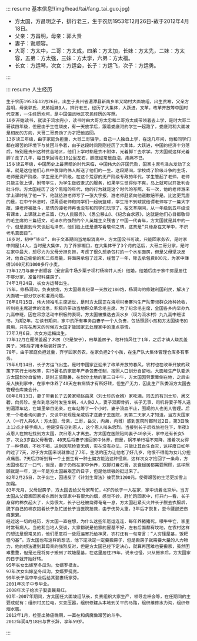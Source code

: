 ::: resume 基本信息!(img/head/tai/fang_tai_guo.jpg)

* 方太国，方昌明之子，排行老三，生于农历1953年12月26日-故于2012年4月18日。
* 父亲：方昌明，母亲：郭大贤
* 妻子：谢顺容。
* 大哥：方太中，二哥：方太成，四弟：方太加，长妹：方太先，二妹：方太容，五弟：方太强，三妹：方太学，六弟：方太福。
* 长女：方运琴，次女：方运会，长子：方运飞，次子：方运勇。

:::

::: resume 人生经历

    生于农历1953年12月26日，出生于贵州省湄潭县新南乡羊叉坳村大面坡组，出生贫寒，父亲方昌明，母亲郭氏，兄弟姐妹9人，排行老三，经历了大集体，大跃进，文革，改革开放等中国时代变革，一生经历坎坷，是中国偏远地区农民经历的写照。
    10岁开始读书，就读于流水完小，读书时由大哥方太忠和二哥方太成带领着去上学，是时大哥二哥读四年级，但是由于生性顽皮，有一天放学后，跟着娄底河的学生一起跑了，娄底河和大面坡是相反的方向，大哥二哥费劲了力才把他追回。
    13岁读三年级，由于家庭负担重，大哥二哥辍学，自己一人独自上学，在这几年间，他和同学们都在艰苦的环境下与贫困斗争着，由于这段时间刚刚经历了大集体，大跃进，中国的经济十分落后，特别是贵州这种贫苦地区，他们上学时都是衣不附体，光着脚丫去求学。方太国就这样光着脚丫走了几年，每日来回得走10公里左右，脚底经常是血泡，疼痛不已。
    15岁读五年级，中国历史上最黑暗的时代来临，中国伟大的开国元勋，国家主席毛泽东发动了文革，就是这位他们心目中敬仰的伟人断送了他们的一生。这段期间，学校成了阶级斗争的主场，老师是资产阶级，学生是无产阶级，在这个荒谬的无产阶级专政的年代，学生管起了老师。老师只能主张上课，附带学生，为学生做奴隶式的服务，如果学生觉得你不爽，马上就可以开批判会批斗你。方太国经历了这个黑暗的年代，他的行为就是这个时代的写照，有一次，他的老师游来学上课时吼了他一下，他就给游老师写了一张大字报，游老师赶紧向他道歉赔不是。比这更荒唐的是，在中午休息时，谭周语老师和同学们一起玩篮球，学生抢不到球就给谭老师写了一篇大字报，谭老师被批斗，悲情的谭老师再也没有和同学们玩球了。在文革期间，从一年级到五年级没有课本，上课就上老三篇，《为人民服务》、《愚公移山》、《纪念白求恩》，这就是他们心目都敬仰的毛主席的三篇短文，毛泽东的强烈的个人英雄主义残害了中国一代青年，方太国就是其中的一个，但是直到今天谈起毛泽东，他们脸上还是谱写着敬仰之情，这真是“只缘身在文革中，不识老毛真面目”。
    18岁时，初中“毕业”，由于文革期间当地取消高中，方太国没书可读，只能回家务农，是时家中同屋14人，当时是大集体，为了养家糊口，在大集体干了3个月的活后，大哥二哥分家，是时在家中最大，想尽力为父母分担负担，考虑了很久想承包村的一个水车面房，但是父母坚决反对，他自己偷偷的和二叔商量，将面房承包了过来，经营了一年，除去承包费800元，为家中赚得1000元和1000多斤小麦。
    73年12月与妻子谢顺容（瓮安县牛场乡栗子坝村杨柳井人氏）结婚，结婚后由于家中房屋居住不够分家，准备材料建房子。		
    74年3月24日，长女方运琴出生。
    75年，修杨洞沟，负责放炮，方太国最高纪录一天放过180炮，杨洞沟的修建利国利民，解决了大面坡一部分饮水和灌溉问题。
    76年8月15日，伟大领袖毛主席逝世，是时方太国正在海坝村秦寨沟生产队带领群众抢种抢收，听到毛主席逝世的消息，积极的带动当地群众吊念毛主席。为了纪念毛主席，全国各乡内举办九九高中班，因在吊念活动中积极的表现，方太国被推选去流水乡（现为流水村）九九高中班读书，为期2年。在读书期间，家中的所有事务由妻子一个人负责，包括照顾小孩和方太国读书的费用，只有在周末的时候方太国才能回家去处理家中的重点事情。
    77年7月6日，次女方运梅出生。
    77年12月在雁荡盖起了木房（只是架子），用草盖房子，秸秆挡风住了1年，之后才请人烧瓦盖房子，3练后才用木板装好房子。
    78年，由于家庭负担过重，弃学回家务农，在家负担2个小孩，在生产队大集体管理仓库多有事务。
    79年6月14日，长子方运飞出生。是时中国家正迎来了改革开放的春风。农村也在改革开放的政策下实行土地改革，实行著名的家庭年产承包责任制，按照人口划分自留地。大面坡生产队委派方太国划分自留地，是时正值酷暑，在划分土地的第三日中午，方太国因劳累晕倒在地，之后由亲人扶到家中，在家中休养了40天左右病情才有所好转，但生产无力，因此生产队委派方太国去管理仓库兼会计。
    80年8月13日，妻子带着长子去黄家坝赵曲灵（刘士珍的女婿）家吃酒，同去的有刘士珍，周文碧，向务珍。坐车到息浴时发生车祸，4人伤2人，妻子双脚骨折，长子无事，司机将妻子等人送到湄潭车站，在城里举目无亲，在车站等了一个小时，妻子流血不止，围观的人也无人管理。后来一个老者询问妻子，交谈中发现是亲戚后才送妻子去医院，到第二天家人才知道，当方太国家人（一行人共6人：方太国，母亲，二哥，岳父，内弟，内哥）感到医院时都时过2日，第3日晚上12点才接手病人，但是没有见到恩人，这个恩人叫朱忠烈。当接到长子后找旅社住下，半夜3点恩人在旅社找到方太国，次日恩人才离去。方太国在医院陪同妻子40余天，家中还有长女5岁，次女3岁由父母看管，40天后将妻子接回家中休养，但是，祸不单行福不双降，接着次女得了一种怪病，不吃不喝，送到医院检查无病，实在没有办法，只能让其自生自灭，这样度日如年的过了7天，对于方太国来说就像过了7年，生活的压力让他老了好几岁，他恨不得能为女儿分担点痛苦。7天后打听到有一个土医生有一种土偏方能治这种怪病，这样次女才捡回了一条命，方太国也松了一口气，但是，妻子仍然在家中休养，双脚打着石膏，衣食起居都需要照顾，这样照顾就是一年，这一年是方太国最艰苦的日子，但是他顽强的挺过来了。
    82年2月25日，次子出生，因违反了《计划生育法》被罚款1200元，使得艰苦的生活更加雪上加霜。
    83年元月，父母起房子，方太国去给父母家帮忙，4岁的长子一人在家，家中烧着北京炉。当方太国从父母家回家搬东西时发现家中有很大的烟，感觉不妙，赶忙跑回家中，打开门一看，长子身穿的棉衣起火了，火势很大，长子已经被烧得奄奄一息，方太国赶紧灭火并长子脱去衣服后，脱下自己的棉衣抱着长子急忙送长子当医院抢救，由于伤势太重，3年后才恢复，至今腰部还伤痕累累。
    经过这一切的经历，方太国一直在想，为什么这些年厄运连连，每年养猪猪死，喂牛牛亡，家里时常有病人。当他和当地人交谈，大家都说是他家的屋基不好，左右后面都有坟地，在农村这样的想法是很常见的，他们愿意将一些厄运寄托给神灵，农村还有一句常言：“人穷怪屋基，饭耙怪勺基”。方太国也有这样的想法，他下定决定一定要搬房子，但是搬房子就需要大量的人力物力，他的想法遭到其母亲的强烈反对，但是方太国已经下定决心，就算再困难也要搬家，虽然困难重重，但是还是将房子搬到了坟塘屋基，在这里居住29年，说来也怪，只从搬家后，方太国家的日子就开始好转。
    95年长女出嫁至冬瓜沟，女婿罗挺友。
    97年次女出嫁至冬瓜沟，女婿罗挺宽。
    99年长子高中毕业后给其娶妻杨家芬。
    2001年次子中专毕业。
    2008年次子给次子娶妻聂易红。
    93年-2007年期间，方太国任大面坡组队长，负责组织大家生产，领导龙杆会等，在任期间的主要成就有：组织村民拉电，买变压器，组织修建从本地到关平的马路，组织维修水力沟，组织修烟水窖。
    2012年1月，检查出肺癌晚期，一直在和病魔做艰苦的斗争。
    2012年润4月18日与世长辞，享年59岁。

:::
